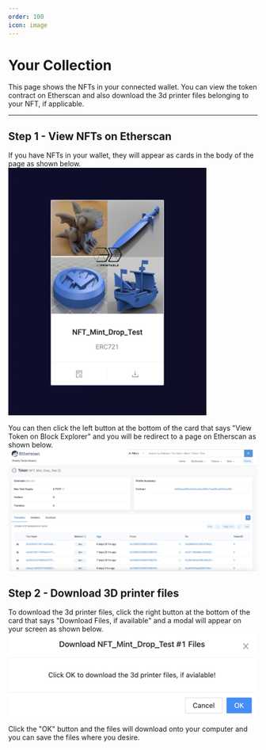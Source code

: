 ```yaml
---
order: 100
icon: image
---
```

# Your Collection

This page shows the NFTs in your connected wallet. You can view the token contract on Etherscan and also download the 3d printer files belonging to your NFT, if applicable.

---

## Step 1 - View NFTs on Etherscan

If you have NFTs in your wallet, they will appear as cards in the body of the page as shown below.
![](../static/YourCollection/YourCollection.png)

You can then click the left button at the bottom of the card that says "View Token on Block Explorer" and you will be redirect to a page on Etherscan as shown below.
![](../static/YourCollection/Etherscan.png)

## Step 2 - Download 3D printer files

To download the 3d printer files, click the right button at the bottom of the card that says "Download Files, if available" and a modal will appear on your screen as shown below.
![](../static/YourCollection/DownloadFiles.png)

Click the "OK" button and the files will download onto your computer and you can save the files where you desire.